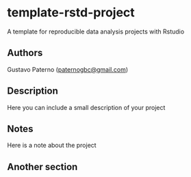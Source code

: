# template-rstd-project
A template for reproducible data analysis projects with Rstudio

## Authors
Gustavo Paterno (paternogbc@gmail.com)

## Description

Here you can include a small description of your project

## Notes

Here is a note about the project

## Another section

